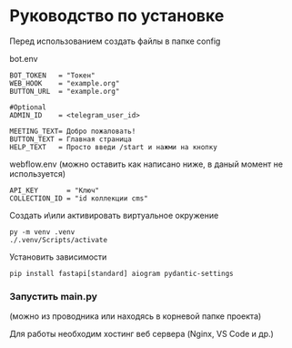# Руководство по установке
Перед использованием создать файлы в папке config

bot.env
```.env
BOT_TOKEN   = "Токен"
WEB_HOOK    = "example.org"
BUTTON_URL  = "example.org"

#Optional 
ADMIN_ID    = <telegram_user_id>

MEETING_TEXT= Добро пожаловать!
BUTTON_TEXT = Главная страница
HELP_TEXT   = Просто введи /start и нажми на кнопку
```
webflow.env (можно оставить как написано ниже, в даный момент не используется)
```.env
API_KEY       = "Ключ"
COLLECTION_ID = "id коллекции cms"
```

Создать и\или активировать виртуальное окружение
```commandline
py -m venv .venv
./.venv/Scripts/activate
```
Установить зависимости
```commandline
pip install fastapi[standard] aiogram pydantic-settings
```
### Запустить main.py
(можно из проводника или находясь в корневой папке проекта)

Для работы необходим хостинг веб сервера (Nginx, VS Code и др.)
